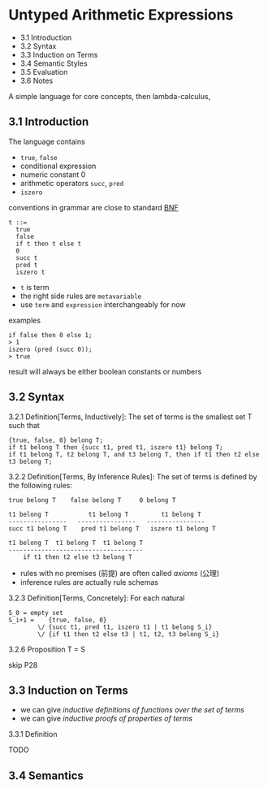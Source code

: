 # Untyped Arithmetic Expressions

- 3.1 Introduction
- 3.2 Syntax
- 3.3 Induction on Terms
- 3.4 Semantic Styles
- 3.5 Evaluation
- 3.6 Notes

A simple language for core concepts, then lambda-calculus,

## 3.1 Introduction

The language contains

- `true`, `false`
- conditional expression
- numeric constant 0
- arithmetic operators `succ`, `pred`
- `iszero`

conventions in grammar are close to standard [BNF](https://en.wikipedia.org/wiki/Backus%E2%80%93Naur_form)

````
t ::=
  true
  false
  if t then t else t
  0
  succ t
  pred t
  iszero t
````  

- `t` is term
- the right side rules are `metavariable`
- use `term` and `expression` interchangeably for now

examples

````
if false then 0 else 1;
> 1
iszero (pred (succ 0));
> true
````

result will always be either boolean constants or numbers

## 3.2 Syntax

3.2.1 Definition[Terms, Inductively]: The set of terms is the smallest set T such that

````
{true, false, 0} belong T;
if t1 belong T then {succ t1, pred t1, iszero t1} belong T;
if t1 belong T, t2 belong T, and t3 belong T, then if t1 then t2 else t3 belong T;
````

3.2.2 Definition[Terms, By Inference Rules]: The set of terms is defined by the following rules:

````
true belong T    false belong T     0 belong T

t1 belong T           t1 belong T         t1 belong T
----------------   ----------------   ----------------
succ t1 belong T    pred t1 belong T   iszero t1 belong T

t1 belong T  t1 belong T  t1 belong T
-------------------------------------
    if t1 then t2 else t3 belong T
````

- rules with no premises (前提) are often called *axioms* (公理)
- inference rules are actually rule schemas

3.2.3 Definition[Terms, Concretely]: For each natural

````
S_0 = empty set
S_i+1 =    {true, false, 0}
        \/ {succ t1, pred t1, iszero t1 | t1 belong S_i}
        \/ {if t1 then t2 else t3 | t1, t2, t3 belong S_i}
````

3.2.6 Proposition T = S

skip P28

## 3.3 Induction on Terms

- we can give *inductive definitions of functions over the set of terms*
- we can give *inductive proofs of properties of terms*

3.3.1 Definition

TODO

## 3.4 Semantics
